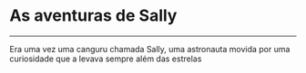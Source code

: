 # As aventuras de Sally

---

Era uma vez uma canguru chamada Sally, uma astronauta movida por uma curiosidade que a levava sempre além das estrelas
